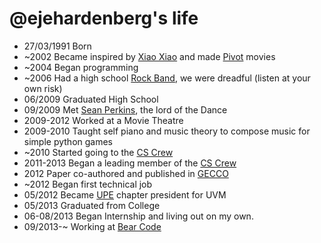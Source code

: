 @ejehardenberg's life
===============

- 27/03/1991 Born
- ~2002 Became inspired by [Xiao Xiao](http://www.newgrounds.com/portal/view/42801) and made [Pivot](http://pivotanimator.net/) movies
- ~2004 Began programming
- ~2006 Had a high school [Rock Band](https://myspace.com/somersworthfallenfantasy), we were dreadful (listen at your own risk)
- 06/2009 Graduated High School
- 09/2009 Met [Sean Perkins](http://scperkins.github.io), the lord of the Dance
- 2009-2012 Worked at a Movie Theatre
- 2009-2010 Taught self piano and music theory to compose music for simple python games
- ~2010 Started going to the [CS Crew](http://www.uvm.edu/~cscrew/)
- 2011-2013 Began a leading member of the [CS Crew](http://www.uvm.edu/~cscrew/)
- 2012 Paper co-authored and published in [GECCO](http://www.sigevo.org/gecco-2012/papers-accepted.html)
- ~2012 Began first technical job
- 05/2012 Became [UPE](http://upe.acm.org/) chapter president for UVM
- 05/2013 Graduated from College
- 06-08/2013 Began Internship and living out on my own. 
- 09/2013-~ Working at [Bear Code](http://www.bear-code.com)

